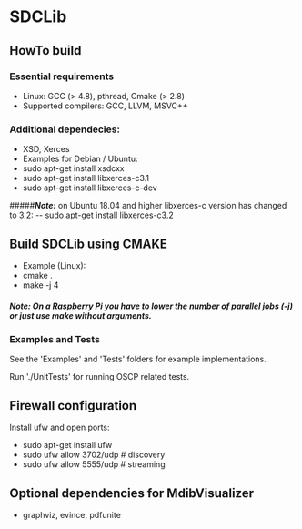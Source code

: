 # SDCLib

## HowTo build

### Essential requirements
- Linux: GCC (> 4.8), pthread, Cmake (> 2.8)
- Supported compilers: GCC, LLVM, MSVC++

### Additional dependecies: 
- XSD, Xerces
- Examples for Debian / Ubuntu:
 - sudo apt-get install xsdcxx
 - sudo apt-get install libxerces-c3.1
 - sudo apt-get install libxerces-c-dev

#####***Note:*** on Ubuntu 18.04 and higher libxerces-c version has changed to 3.2:
 -- sudo apt-get install libxerces-c3.2

## Build SDCLib using CMAKE
- Example (Linux):
 - cmake .
 - make -j 4

##### Note: On a Raspberry Pi you have to lower the number of parallel jobs (-j) or just use ***make*** without arguments.

### Examples and Tests
See the 'Examples' and 'Tests' folders for example implementations.

Run './UnitTests' for running  OSCP related tests.

## Firewall configuration
Install ufw and open ports:

- sudo apt-get install ufw
- sudo ufw allow 3702/udp # discovery
- sudo ufw allow 5555/udp # streaming

## Optional dependencies for MdibVisualizer
- graphviz, evince, pdfunite
